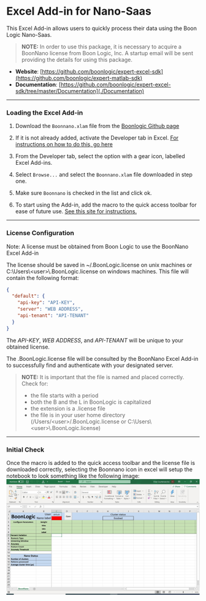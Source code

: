 # Excel Add-in for Nano-Saas

This Excel Add-in allows users to quickly process their data using the Boon Logic Nano-Saas.

>**NOTE:** In order to use this package, it is necessary to acquire a BoonNano license from Boon Logic, Inc.  A startup email will be sent providing the details for using this package.

- __Website__: [https://github.com/boonlogic/expert-excel-sdk](https://github.com/boonlogic/expert-matlab-sdk)
- __Documentation__: [https://github.com/boonlogic/expert-excel-sdk/tree/master/Documentation](./Documentation)

--------------------------
### Loading the Excel Add-in
1. Download the `Boonnano.xlam` file from the [Boonlogic Github page](https://github.com/boonlogic/expert-excel-sdk/)
1. If it is not already added, activate the Developer tab in Excel. [For instructions on how to do this, go here](https://support.office.com/en-us/article/show-the-developer-tab-e1192344-5e56-4d45-931b-e5fd9bea2d45)

2. From the Developer tab, select the option with a gear icon, labelled Excel Add-ins.

3. Select `Browse...` and select the `Boonnano.xlam` file downloaded in step one.

4. Make sure `Boonnano` is checked in the list and click ok.

5. To start using the Add-in, add the macro to the quick access toolbar for ease of future use. [See this site for instructions.](https://www.howtoexcel.org/tips-and-tricks/how-to-add-a-macro-to-the-quick-access-toolbar/)

------------
### License Configuration

Note: A license must be obtained from Boon Logic to use the BoonNano Excel Add-in

The license should be saved in ~/.BoonLogic.license on unix machines or C:\\Users\\\<user\>\\.BoonLogic.license on windows machines. This file will contain the following format:

```json
{
  "default": {
    "api-key": "API-KEY",
    "server": "WEB ADDRESS",
    "api-tenant": "API-TENANT"
  }
}
```

The *API-KEY*, *WEB ADDRESS*, and *API-TENANT* will be unique to your obtained license.

The .BoonLogic.license file will be consulted by the BoonNano Excel Add-in to successfully find and authenticate with your designated server.
>**NOTE:** It is important that the file is named and placed correctly.  
>Check for:
>  - the file starts with a period
>  - both the B and the L in BoonLogic is capitalized
>  - the extension is a .license file
>  - the file is in your user home directory (/Users/\<user\>/.BoonLogic.license or C:\\Users\\\<user\>\\.BoonLogic.license)

------------------
### Initial Check
Once the macro is added to the quick access toolbar and the license file is downloaded correctly, selecting the Boonnano icon in excel will setup the notebook to look something like the following image: ![InitialSnapshot](./Documentation/Images/InitialScreen.JPG)
